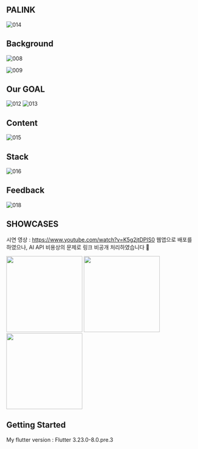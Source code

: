 ## PALINK 
![014](https://github.com/aengzu/palink_v2/assets/102356873/dbaf5178-7f2d-4fe7-8434-204332f6fef0)

## Background
![008](https://github.com/aengzu/palink_v2/assets/102356873/1e2e020b-5f78-4927-914f-e72cac5f3cc2)

![009](https://github.com/aengzu/palink_v2/assets/102356873/129ba3de-a3a2-490d-889b-e87813a67f8c)

## Our GOAL
![012](https://github.com/aengzu/palink_v2/assets/102356873/efb257bf-a165-499e-93a2-efa2f31e5ca2)
![013](https://github.com/aengzu/palink_v2/assets/102356873/220aaf0a-7496-4fa4-a536-880f27e1ed0d)


## Content
![015](https://github.com/aengzu/palink_v2/assets/102356873/a4d9b79d-6694-4d0c-b440-03f87384969f)

## Stack
![016](https://github.com/aengzu/palink_v2/assets/102356873/1873440f-7c14-4ba1-a122-302ced4330fb)

## Feedback
![018](https://github.com/aengzu/palink_v2/assets/102356873/bbdc07bd-149b-48a2-9b37-e93ce682c4b0)

## SHOWCASES

시연 영상 : https://www.youtube.com/watch?v=K5g2jtDPIS0
웹앱으로 배포를 하였으나, AI API 비용상의 문제로 링크 비공개 처리하였습니다 🥲

<p float="left">
  <img src="https://github.com/user-attachments/assets/fe98f662-f539-4ec8-9ec5-67b50657f7db" width="200" />
  <img src="https://github.com/user-attachments/assets/944b37a6-4dbf-495a-8923-82e7686a63a1" width="200" /> 
  <img src="https://github.com/user-attachments/assets/f3f55625-b84f-4586-8ecb-5c1b1969c078" width="200" /> 
</p>




## Getting Started
My flutter version : Flutter 3.23.0-8.0.pre.3


